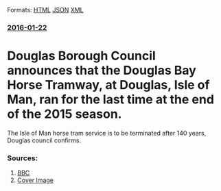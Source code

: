 
Formats: [HTML](/news/2016/01/22/douglas-borough-council-announces-that-the-douglas-bay-horse-tramway-at-douglas-isle-of-man-ran-for-the-last-time-at-the-end-of-the-2015.html)  [JSON](/news/2016/01/22/douglas-borough-council-announces-that-the-douglas-bay-horse-tramway-at-douglas-isle-of-man-ran-for-the-last-time-at-the-end-of-the-2015.json)  [XML](/news/2016/01/22/douglas-borough-council-announces-that-the-douglas-bay-horse-tramway-at-douglas-isle-of-man-ran-for-the-last-time-at-the-end-of-the-2015.xml)  

### [2016-01-22](/news/2016/01/22/index.md)

# Douglas Borough Council announces that the Douglas Bay Horse Tramway, at Douglas, Isle of Man, ran for the last time at the end of the 2015 season. 

The Isle of Man horse tram service is to be terminated after 140 years, Douglas council confirms.


### Sources:

1. [BBC](http://www.bbc.co.uk/news/world-europe-isle-of-man-35380961)
1. [Cover Image](http://ichef.bbci.co.uk/news/1024/media/images/78129000/jpg/_78129918_img_0851.jpg)
